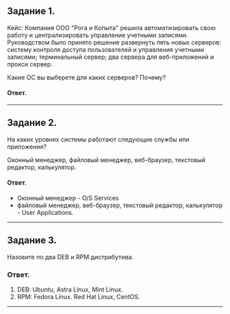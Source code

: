 ## Задание 1.
Кейс:
Компания ООО "Рога и Копыта" решила автоматизировать свою работу и централизировать управление учетными записями. Руководством было принято решение развернуть пять новых серверов: систему контроля доступа пользователей и управления учетными записями; терминальный сервер; два сервера для веб-приложений и прокси сервер.

Какие ОС вы выберете для каких серверов? Почему?

#### Ответ.

---
## Задание 2.
На каких уровнях системы работают следующие службы или приложения?

Оконный менеджер, файловый менеджер, веб-браузер, текстовый редактор, калькулятор.

#### Ответ.
- Оконный менеджер - O/S Services
- файловый менеджер, веб-браузер, текстовый редактор, калькулятор - User Applications.
---
## Задание 3.
Назовите по два DEB и RPM дистрибутива.

### Ответ.
1. DEB: Ubuntu, Astra Linux, Mint Linux.
2. RPM: Fedora Linux. Red Hat Linux, CentOS.
---

